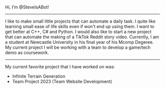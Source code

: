 Hi, I’m @SteveIsABot!<br>

---

<p> I like to make small little projects that can automate a daily task.
  I quite like learning small ease of life skills even if won't end up using them.
  I want to get better at C++, C# and Python.
  I would also like to start a new project that can automate the making of a TikTok Reddit story video.
  Currently, I am a student at Newcastle University in his final year of his Mcomp Degeree.
  My current project I will be working with a team to develop a game/tech demo as coursework.
<p/>

---

My current favorite project that I have worked on was:
- Infinite Terrain Generation
- Team Project 2023 (Team Website Development)

<!---
SteveIsABot/SteveIsABot is a ✨ special ✨ repository because its `README.md` (this file) appears on your GitHub profile.
You can click the Preview link to take a look at your changes.
--->
